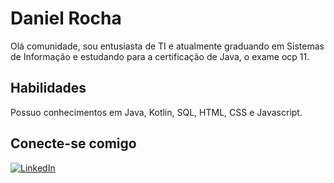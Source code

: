 # Daniel Rocha

 Olá comunidade, sou entusiasta de TI e atualmente graduando em Sistemas de Informação e estudando para a certificação de Java, o exame ocp 11.

 ## Habilidades

 Possuo conhecimentos em Java, Kotlin, SQL, HTML, CSS e Javascript.

 ## Conecte-se comigo

 [![LinkedIn](https://img.shields.io/badge/LinkedIn-000?style=for-the-badge&logo=linkedin&logoColor=0E76A8)](https://www.linkedin.com/in/daniel-rocha-6b3aa3222//)
